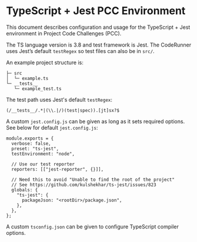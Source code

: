 # TypeScript + Jest PCC Environment

This document describes configuration and usage for the TypeScript + Jest environment in Project Code Challenges (PCC).

The TS language version is 3.8 and test framework is Jest. The CodeRunner uses Jest’s default `testRegex` so test files can also be in `src/`.

An example project structure is:

```
├─ src
│  └─ example.ts
└─ __tests__
   └─ example_test.ts
```

The test path uses Jest's default `testRegex`: 

    (/__tests__/.*|(\\.|/)(test|spec)).[jt]sx?$

A custom `jest.config.js` can be given as long as it sets required options. See below for default `jest.config.js`:

```
module.exports = {
  verbose: false,
  preset: "ts-jest",
  testEnvironment: "node",
  
  // Use our test reporter
  reporters: [["jest-reporter", {}]],
  
  // Need this to avoid "Unable to find the root of the project"
  // See https://github.com/kulshekhar/ts-jest/issues/823
  globals: {
    "ts-jest": {
      packageJson: "<rootDir>/package.json",
    },
  },
};
```

A custom `tsconfig.json` can be given to configure TypeScript compiler options.